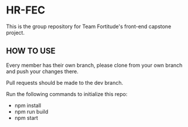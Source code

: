 # HR-FEC

This is the group repository for Team Fortitude's front-end capstone project.

## HOW TO USE

Every member has their own branch, please clone from your own branch and push your changes there.

Pull requests should be made to the dev branch.

Run the following commands to initialize this repo:
  - npm install
  - npm run build
  - npm start
